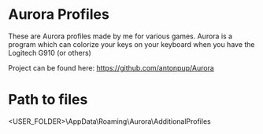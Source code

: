 # Aurora Profiles
These are Aurora profiles made by me for various games.
Aurora is a program which can colorize your keys on your keyboard
when you have the Logitech G910 (or others)

Project can be found here: https://github.com/antonpup/Aurora

# Path to files
<USER_FOLDER>\AppData\Roaming\Aurora\AdditionalProfiles
